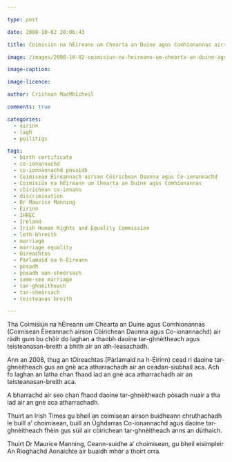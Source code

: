 ```yaml
---

type: post

date: 2008-10-02 20:06:43

title: Coimisiún na hÉireann um Chearta an Duine agus Comhionannas airson còirichean tar-ghnèitheach leasachadh

image: /images/2008-10-02-coimisiun-na-heireann-um-chearta-an-duine-agus-comhionannas-airson-coirichean-tar-ghneitheach-leasachadh.jpg

image-caption:

image-licence:

author: Crìstean MacMhìcheil

comments: true

categories:
  - eirinn
  - lagh
  - poilitigs

tags:
  - birth certificate
  - co-ionannachd
  - co-ionnannachd pòsaidh
  - Coimisean Èireannach airson Còirichean Daonna agus Co-ionannachd
  - Coimisiún na hÉireann um Chearta an Duine agus Comhionannas
  - còirichean co-ionann
  - discrimination
  - Dr Maurice Manning
  - Èirinn
  - IHREC
  - Ireland
  - Irish Human Rights and Equality Commission
  - leth-bhreith
  - marriage
  - marriage equality
  - Oireachtas
  - Pàrlamaid na h-Éireann
  - pòsadh
  - pòsadh aon-sheòrsach
  - same-sex marriage
  - tar-ghnèitheach
  - tar-sheòrsach
  - teisteanas breith

---
```


Tha Coimisiún na hÉireann um Chearta an Duine agus Comhionannas (Coimisean Èireannach airson Còirichean Daonna agus Co-ionannachd) air ràdh gum bu chòir do laghan a thaobh daoine tar-ghnèitheach agus teisteanasan-breith a bhith air an ath-leasachadh.

<!--more-->

Ann an 2008, thug an tOireachtas (Pàrlamaid na h-Éirinn) cead ri daoine tar-ghnèitheach gus an gnè aca atharrachadh air an ceadan-siubhail aca. Ach fo laghan an latha chan fhaod iad an gnè aca atharrachadh air an teisteanasan-breith aca.

A bharrachd air seo chan fhaod daoine tar-ghnèitheach pòsadh nuair a tha iad air an gnè aca atharrachadh.

Thuirt an Irish Times gu bheil an coimisean airson buidheann chruthachadh le buill a&#8217; choimisean, buill an Ùghdarras Co-ionannachd agus daoine tar-ghnèitheach fhèin gus sùil air còirichean tar-ghnèitheach anns an dùthaich.

Thuirt Dr Maurice Manning, Ceann-suidhe a&#8217; choimisean, gu bheil eisimpleir An Rìoghachd Aonaichte air buaidh mhòr a thoirt orra.
